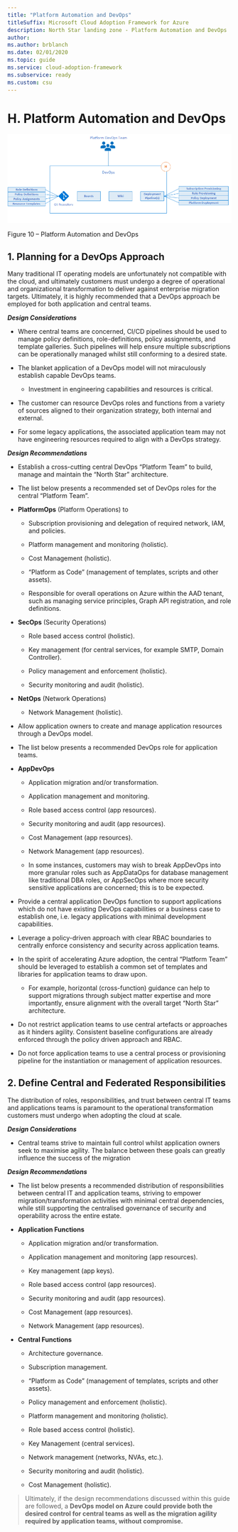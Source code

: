 ```yaml
---
title: "Platform Automation and DevOps"
titleSuffix: Microsoft Cloud Adoption Framework for Azure
description: North Star landing zone - Platform Automation and DevOps
author: 
ms.author: brblanch
ms.date: 02/01/2020
ms.topic: guide
ms.service: cloud-adoption-framework
ms.subservice: ready
ms.custom: csu
---
```



# H. Platform Automation and DevOps
[![Platform Automation and DevOps](./media/devops.png "Platform Automation and DevOps")](#)

Figure 10 – Platform Automation and DevOps

## 1. Planning for a DevOps Approach

Many traditional IT operating models are unfortunately not compatible with the cloud, and ultimately customers must undergo a degree of operational and organizational transformation to deliver against enterprise migration targets. Ultimately, it is highly recommended that a DevOps approach be employed for both application and central teams.

***Design Considerations***

-   Where central teams are concerned, CI/CD pipelines should be used to manage policy definitions, role-definitions, policy assignments, and template galleries. Such pipelines will help ensure multiple subscriptions can be operationally managed whilst still conforming to a desired state.

-   The blanket application of a DevOps model will not miraculously establish capable DevOps teams.

    -   Investment in engineering capabilities and resources is critical.

-   The customer can resource DevOps roles and functions from a variety of sources aligned to their organization strategy, both internal and external.

-   For some legacy applications, the associated application team may not have engineering resources required to align with a DevOps strategy.

***Design Recommendations***

-   Establish a cross-cutting central DevOps “Platform Team” to build, manage and maintain the “North Star” architecture.

-   The list below presents a recommended set of DevOps roles for the central “Platform Team”.

-   **PlatformOps** (Platform Operations) to

    -   Subscription provisioning and delegation of required network, IAM, and policies.

    -   Platform management and monitoring (holistic).

    -   Cost Management (holistic).

    -   “Platform as Code” (management of templates, scripts and other assets).

    -   Responsible for overall operations on Azure within the AAD tenant, such as managing service principles, Graph API registration, and role definitions.

-   **SecOps** (Security Operations)

    -   Role based access control (holistic).

    -   Key management (for central services, for example SMTP, Domain Controller).

    -   Policy management and enforcement (holistic).

    -   Security monitoring and audit (holistic).

-   **NetOps** (Network Operations)

    -   Network Management (holistic).

-   Allow application owners to create and manage application resources through a DevOps model.

-   The list below presents a recommended DevOps role for application teams.

-   **AppDevOps**

    -   Application migration and/or transformation.

    -   Application management and monitoring.

    -   Role based access control (app resources).

    -   Security monitoring and audit (app resources).

    -   Cost Management (app resources).

    -   Network Management (app resources).

    -   In some instances, customers may wish to break AppDevOps into more granular roles such as AppDataOps for database management like traditional DBA roles, or AppSecOps where more security sensitive applications are concerned; this is to be expected.

-   Provide a central application DevOps function to support applications which do not have existing DevOps capabilities or a business case to establish one, i.e. legacy applications with minimal development capabilities.

-   Leverage a policy-driven approach with clear RBAC boundaries to centrally enforce consistency and security across application teams.

-   In the spirit of accelerating Azure adoption, the central “Platform Team” should be leveraged to establish a common set of templates and libraries for application teams to draw upon.

    -   For example, horizontal (cross-function) guidance can help to support migrations through subject matter expertise and more importantly, ensure alignment with the overall target “North Star” architecture.

<!-- -->

-   Do not restrict application teams to use central artefacts or approaches as it hinders agility. Consistent baseline configurations are already enforced through the policy driven approach and RBAC.

-   Do not force application teams to use a central process or provisioning pipeline for the instantiation or management of application resources.

## 2. Define Central and Federated Responsibilities

The distribution of roles, responsibilities, and trust between central IT teams and applications teams is paramount to the operational transformation customers must undergo when adopting the cloud at scale.

***Design Considerations***

-   Central teams strive to maintain full control whilst application owners seek to maximise agility. The balance between these goals can greatly influence the success of the migration

***Design Recommendations***

-   The list below presents a recommended distribution of responsibilities between central IT and application teams, striving to empower migration/transformation activities with minimal central dependencies, while still supporting the centralised governance of security and operability across the entire estate.

-   **Application Functions**

    -   Application migration and/or transformation.

    -   Application management and monitoring (app resources).

    -   Key management (app keys).

    -   Role based access control (app resources).

    -   Security monitoring and audit (app resources).

    -   Cost Management (app resources).

    -   Network Management (app resources).

-   **Central Functions**

    -   Architecture governance.

    -   Subscription management.

    -   “Platform as Code” (management of templates, scripts and other assets).

    -   Policy management and enforcement (holistic).

    -   Platform management and monitoring (holistic).

    -   Role based access control (holistic).

    -   Key Management (central services).

    -   Network management (networks, NVAs, etc.).

    -   Security monitoring and audit (holistic).

    -   Cost Management (holistic).

> Ultimately, if the design recommendations discussed within this guide are followed, a **DevOps model on Azure could provide both the desired control for central teams as well as the migration agility required by application teams, without compromise.**
